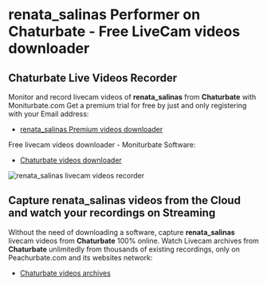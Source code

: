 # renata_salinas Performer on Chaturbate - Free LiveCam videos downloader

## Chaturbate Live Videos Recorder

Monitor and record livecam videos of **renata_salinas** from **Chaturbate** with Moniturbate.com
Get a premium trial for free by just and only registering with your Email address:
* [renata_salinas Premium videos downloader](https://moniturbate.com/request-demo-licence-key.html)

Free livecam videos downloader - Moniturbate Software:
* [Chaturbate videos downloader](https://moniturbate.com/moniturbate-download-software.html)

![renata_salinas livecam videos recorder](https://peachurnet.com/templates/moniturbate-software.png)


## Capture renata_salinas videos from the Cloud and watch your recordings on Streaming

Without the need of downloading a software, capture **renata_salinas** livecam videos from **Chaturbate** 100% online.
Watch Livecam archives from **Chaturbate** unlimitedly from thousands of existing recordings, only on Peachurbate.com and its websites network:
* [Chaturbate videos archives](https://peachurnet.com/)